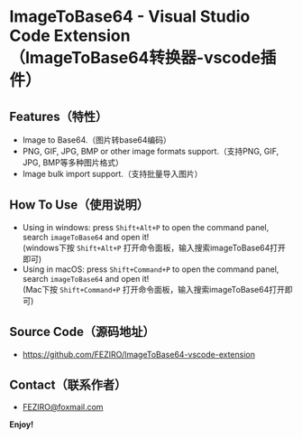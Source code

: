 # ImageToBase64 - Visual Studio Code Extension</br>（ImageToBase64转换器-vscode插件）


## Features（特性）
* Image to Base64.（图片转base64编码）
* PNG, GIF, JPG, BMP or other image formats support.（支持PNG, GIF, JPG, BMP等多种图片格式）
* Image bulk import support.（支持批量导入图片）

## How To Use（使用说明）

* Using in windows: press `Shift+Alt+P` to open the command panel, search `imageToBase64` and open it!
  </br>(windows下按 `Shift+Alt+P`  打开命令面板，输入搜索imageToBase64打开即可)
* Using in macOS: press `Shift+Command+P` to open the command panel, search `imageToBase64` and open it!
  </br>(Mac下按  `Shift+Command+P`  打开命令面板，输入搜索imageToBase64打开即可)

## Source Code（源码地址）
* https://github.com/FEZIRO/ImageToBase64-vscode-extension

## Contact（联系作者）
* FEZIRO@foxmail.com

**Enjoy!**
